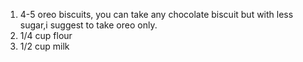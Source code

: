 1. 4-5 oreo biscuits, you can take any chocolate biscuit but with less sugar,i suggest to take oreo only.
2. 1/4 cup flour
3. 1/2 cup milk
